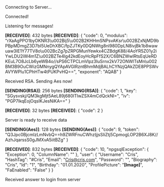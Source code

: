 Connecting to Server...

Connected!

Listening for messages!

**[RECEIVED]**: 432 bytes
**[RECEIVED]**: {
  "code": 0,
  "modulus": "rXaAgPPO1byOKNR3\u002Bij5\u002B2KHHmSNPsvAKsr\u002BZxNjMD9bPBpMDmgZ3D7bI5UeDhXBC/fpZJTKy0DQNWtg8nl980DpLN8ivjBk1b8wawuaw3IE1Y77TV8o\u002BcZg7pZRPGMunYewkx4CZBdgK88/4AoYR5Z01y2iYwLDU2iW4m1Z\u002BZTe4lg42kdEoyHcRpFfS2X/C6BNZWwlRtsEqUeRDKEuL7O8JcLb6yeWB4o//sPS6CTPCLmVlpz3IuSrnx2kV72ONWlTsMn\u002BM3B9OuCWizGMNnygQYApAVGlRzntBhmMdjBALhCYNzjQAkZDE8PPSWvAVYWPlu1CPhHTw4tPUKPvHQ==",
  "exponent": "AQAB"
}

Received RSA. Sending Aes now!

**[SENDING(RSA)]**: 256 bytes
**[SENDING(RSA)]**: {
  "code": 1,
  "key": "SGysvskj/QM3kgMjt5AeL89j680lTlwZSX4mCdQckNI=",
  "iv": "PGP7lkqEojOqsIKJesNiKA=="
}

**[RECEIVED]**: 32 bytes
**[RECEIVED]**: {
  "code": 2
}

Server is ready to receive data

**[SENDING(Aes)]**: 128 bytes
**[SENDING(Aes)]**: {
  "code": 9,
  "token": "Q3Jpc0BjcmlzLmNvbQ==h9ZWRFnuCWhzIjjsSIiZtj5CpmogLOP2B6XJ8K//AzhJqarssS0gJMXvA5iitBZg"
}

**[RECEIVED]**: 832 bytes
**[RECEIVED]**: {
  "code": 10,
  "npgsqlException": {
    "Exception": 0,
    "ColumnName": ""
  },
  "user": {
    "Username": "Cris",
    "HashTag": "#Cris",
    "Email": "Cris@cris.com",
    "Password": "",
    "Biography": "Cris",
    "Id": "1",
    "Birthday": "01.01.2020",
    "ProfilePicture": "**[Image]**",
    "FaEnabled": "False"
  }
}

Received answer to login from server

